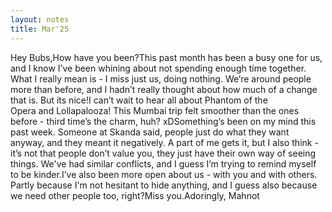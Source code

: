 ```yaml
---
layout: notes
title: Mar'25
---
```

Hey Bubs,How have you been?This past month has been a busy one for us, and I know I’ve been whining about not spending enough time together. What I really mean is - I miss just us, doing nothing. We’re around people more than before, and I hadn’t really thought about how much of a change that is. But its nice!I can’t wait to hear all about Phantom of the Opera and Lollapalooza! This Mumbai trip felt smoother than the ones before - third time’s the charm, huh? xDSomething’s been on my mind this past week. Someone at Skanda said, people just do what they want anyway, and they meant it negatively. A part of me gets it, but I also think - it’s not that people don’t value you, they just have their own way of seeing things. We've had similar conflicts, and I guess I’m trying to remind myself to be kinder.I’ve also been more open about us - with you and with others. Partly because I'm not hesitant to hide anything, and I guess also because we need other people too, right?Miss you.Adoringly,
Mahnot
